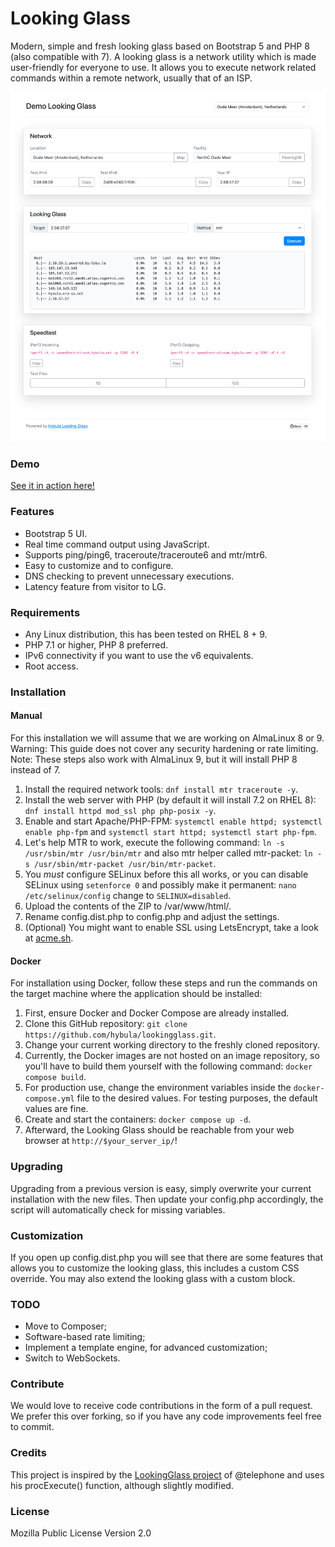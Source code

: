 # Looking Glass
Modern, simple and fresh looking glass based on Bootstrap 5 and PHP 8 (also compatible with 7). A looking glass is a network utility which is
made user-friendly for everyone to use. It allows you to execute network related commands within a remote network, usually that of an ISP.

[![](screenshot.png)](https://lg-nl-ams.hybula.net/)

### Demo
[See it in action here!](https://lg-nl-ams.hybula.net/)

### Features
- Bootstrap 5 UI.
- Real time command output using JavaScript.
- Supports ping/ping6, traceroute/traceroute6 and mtr/mtr6.
- Easy to customize and to configure.
- DNS checking to prevent unnecessary executions.
- Latency feature from visitor to LG.

### Requirements
- Any Linux distribution, this has been tested on RHEL 8 + 9.
- PHP 7.1 or higher, PHP 8 preferred.
- IPv6 connectivity if you want to use the v6 equivalents.
- Root access.

### Installation
#### Manual
For this installation we will assume that we are working on AlmaLinux 8 or 9. Warning: This guide does not cover any security hardening or rate limiting.
Note: These steps also work with AlmaLinux 9, but it will install PHP 8 instead of 7.

1. Install the required network tools: `dnf install mtr traceroute -y`.
2. Install the web server with PHP (by default it will install 7.2 on RHEL 8): `dnf install httpd mod_ssl php php-posix -y`.
3. Enable and start Apache/PHP-FPM: `systemctl enable httpd; systemctl enable php-fpm` and `systemctl start httpd; systemctl start php-fpm`.
4. Let's help MTR to work, execute the following command: `ln -s /usr/sbin/mtr /usr/bin/mtr` and also mtr helper called mtr-packet: `ln -s /usr/sbin/mtr-packet /usr/bin/mtr-packet`.
5. You *must* configure SELinux before this all works, or you can disable SELinux using `setenforce 0` and possibly make it permanent: `nano /etc/selinux/config` change to `SELINUX=disabled`.
6. Upload the contents of the ZIP to /var/www/html/.
7. Rename config.dist.php to config.php and adjust the settings.
8. (Optional) You might want to enable SSL using LetsEncrypt, take a look at [acme.sh](https://github.com/acmesh-official/acme.sh).

#### Docker
For installation using Docker, follow these steps and run the commands on the target machine where the application should be installed:

1. First, ensure Docker and Docker Compose are already installed.
2. Clone this GitHub repository: `git clone https://github.com/hybula/lookingglass.git`.
3. Change your current working directory to the freshly cloned repository.
4. Currently, the Docker images are not hosted on an image repository, so you'll have to build them yourself with the following command: `docker compose build`.
5. For production use, change the environment variables inside the `docker-compose.yml` file to the desired values. For testing purposes, the default values are fine.
6. Create and start the containers: `docker compose up -d`.
7. Afterward, the Looking Glass should be reachable from your web browser at `http://$your_server_ip/`!

### Upgrading
Upgrading from a previous version is easy, simply overwrite your current installation with the new files. Then update your config.php accordingly, the script will automatically check for missing variables.

### Customization
If you open up config.dist.php you will see that there are some features that allows you to customize the looking glass, this includes a custom CSS override.
You may also extend the looking glass with a custom block.

### TODO
- Move to Composer;
- Software-based rate limiting;
- Implement a template engine, for advanced customization;
- Switch to WebSockets.

### Contribute
We would love to receive code contributions in the form of a pull request. We prefer this over forking, so if you have any code improvements feel free to commit.

### Credits
This project is inspired by the [LookingGlass project](https://github.com/telephone/LookingGlass) of @telephone and uses his procExecute() function, although slightly modified.

### License
Mozilla Public License Version 2.0
